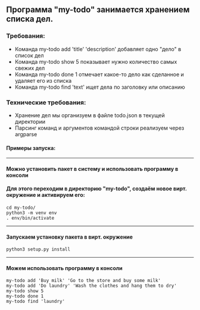 ## Программа "my-todo" занимается хранением списка дел.

### Требования:
- Команда my-todo add 'title' 'description' добавляет одно "дело" в список дел
- Команда my-todo show 5 показывает нужно количество самых свежих дел
- Команда my-todo done 1 отмечает какое-то дело как сделанное и удаляет его из списка
- Команда my-todo find 'text' ищет дела по заголовку или описанию

### Технические требования:
- Хранение дел мы организуем в файле todo.json в текущей директории
- Парсинг команд и аргументов командой строки реализуем через argparse

#### Примеры запуска:
___
#### Можно установить пакет в систему и использовать программу в консоли
#### Для этого переходим в директорию "my-todo", создаём новое вирт. окружение и активируем его:
```
cd my-todo/
python3 -m venv env
. env/bin/activate
```
___
#### Запускаем установку пакета в вирт. окружение
```
python3 setup.py install
```
___
#### Можем использовать программу в консоли
```
my-todo add 'Buy milk' 'Go to the store and buy some milk'
my-todo add 'Do laundry' 'Wash the clothes and hang them to dry'
my-todo show 5
my-todo done 1
my-todo find 'laundry'
```
